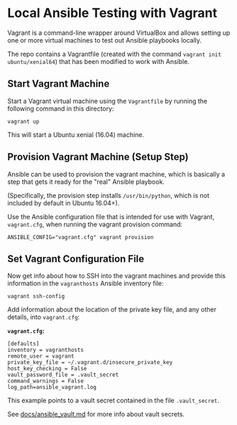 # Local Ansible Testing with Vagrant

Vagrant is a command-line wrapper around
VirtualBox and allows setting up one or more
virtual machines to test out Ansible playbooks
locally.

The repo contains a Vagrantfile (created with
the command `vagrant init ubuntu/xenial64`) that
has been modified to work with Ansible.

## Start Vagrant Machine

Start a Vagrant virtual machine using the `Vagrantfile`
by running the following command in this directory:

```plain
vagrant up
```

This will start a Ubuntu xenial (16.04) machine.


## Provision Vagrant Machine (Setup Step)

Ansible can be used to provision the vagrant machine,
which is basically a step that gets it ready for
the "real" Ansible playbook.

(Specifically, the provision step installs `/usr/bin/python`,
which is not included by default in Ubuntu 16.04+).

Use the Ansible configuration file that is intended
for use with Vagrant, `vagrant.cfg`, when running
the vagrant provision command:

```plain
ANSIBLE_CONFIG="vagrant.cfg" vagrant provision
```


## Set Vagrant Configuration File

Now get info about how to SSH into the vagrant machines
and provide this information in the `vagranthosts`
Ansible inventory file:

```
vagrant ssh-config
```

Add information about the location of the
private key file, and any other details,
into `vagrant.cfg`:

**`vagrant.cfg`:**

```plain
[defaults]
inventory = vagranthosts
remote_user = vagrant
private_key_file = ~/.vagrant.d/insecure_private_key
host_key_checking = False
vault_password_file = .vault_secret
command_warnings = False
log_path=ansible_vagrant.log
```

This example points to a vault secret contained
in the file `.vault_secret`.

See [docs/ansible_vault.md](ansible_vault.md) for more info
about vault secrets.


